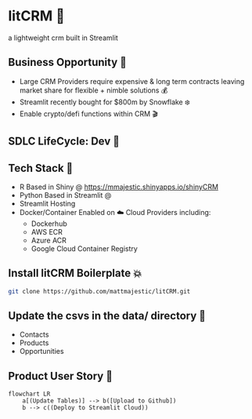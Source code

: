 # litCRM 🚀
a lightweight crm built in Streamlit

## Business Opportunity 💸
  -  Large CRM Providers require expensive & long term contracts leaving market share for flexible + nimble solutions 💰
  - Streamlit recently bought for $800m by Snowflake ❄️
  - Enable crypto/defi functions within CRM 🎬

## SDLC LifeCycle: Dev 🚝 

## Tech Stack 📡
- R Based in Shiny @ https://mmajestic.shinyapps.io/shinyCRM
- Python Based in Streamlit @ 
- Streamlit Hosting
- Docker/Container Enabled on ☁️ Cloud Providers including:
  - Dockerhub
  - AWS ECR
  - Azure ACR
  - Google Cloud Container Registry

## Install litCRM Boilerplate 💥
```bash
git clone https://github.com/mattmajestic/litCRM.git
```

## Update the csvs in the data/ directory 📂
- Contacts
- Products
- Opportunities

## Product User Story 📕
```mermaid
flowchart LR
    a[(Update Tables)] --> b([Upload to Github])
    b --> c((Deploy to Streamlit Cloud))
 ```
